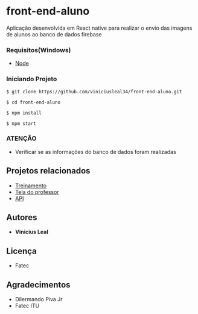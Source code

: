 # front-end-aluno
Aplicação desenvolvida em React native para realizar o envio das imagens de alunos ao banco de dados firebase

### Requisitos(Windows)

 - [Node](https://nodejs.org/en/)

### Iniciando Projeto
```
$ git clone https://github.com/viniciusleal34/front-end-aluno.git
```
```
$ cd front-end-aluno
```
```
$ npm install
```
```
$ npm start
```

### ATENÇÃO

- Verificar se as informações do banco de dados foram realizadas


## Projetos relacionados
- [Treinamento](https://github.com/viniciusleal34/Treinamento-Reconhecimento-Facial)
- [Tela do professor](https://github.com/viniciusleal34/FrontEndProfessor/)
- [API](https://github.com/viniciusleal34/api-flask)

## Autores

* **Vinicius Leal**

## Licença
 
 - Fatec

## Agradecimentos

* Dilermando Piva Jr
* Fatec ITU
